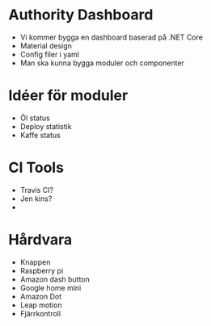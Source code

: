 # Authority Dashboard
* Vi kommer bygga en dashboard baserad på .NET Core
* Material design
* Config filer i yaml
* Man ska kunna bygga moduler och componenter

# Idéer för moduler
* Öl status
* Deploy statistik
* Kaffe status

# CI Tools
* Travis CI?
* Jen kins?
*

# Hårdvara
* Knappen
* Raspberry pi
* Amazon dash button
* Google home mini
* Amazon Dot
* Leap motion
* Fjärrkontroll
